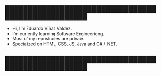 
## ███████████████████████████████████████████████████
- Hi, I’m Eduardo Viñas Valdez.
- I’m currently learning Software Engineerieng.
- Most of my repositories are private.
- Specialized on HTML, CSS, JS, Java and C# / .NET.
## ███████████████████████████████████████████████████

<!---
PLACEHOLDER
--->
